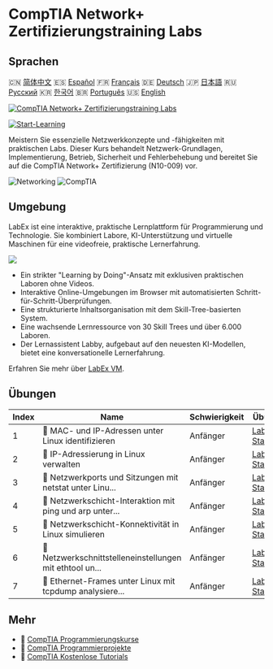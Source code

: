 # CompTIA Network+ Zertifizierungstraining Labs

## Sprachen

🇨🇳 [简体中文](README_zh.md) 🇪🇸 [Español](README_es.md) 🇫🇷 [Français](README_fr.md) 🇩🇪 [Deutsch](README_de.md) 🇯🇵 [日本語](README_ja.md) 🇷🇺 [Русский](README_ru.md) 🇰🇷 [한국어](README_ko.md) 🇧🇷 [Português](README_pt.md) 🇺🇸 [English](README.md) 

[![CompTIA Network+ Zertifizierungstraining Labs](https://cover-creator.labex.io/comptia-network-plus-training-labs.png?lang=de)](https://labex.io/de/courses/comptia-network-plus-training-labs)

[![Start-Learning](https://img.shields.io/badge/Start-Learning-whitesmoke?style=for-the-badge)](https://labex.io/de/courses/comptia-network-plus-training-labs)

Meistern Sie essenzielle Netzwerkkonzepte und -fähigkeiten mit praktischen Labs. Dieser Kurs behandelt Netzwerk-Grundlagen, Implementierung, Betrieb, Sicherheit und Fehlerbehebung und bereitet Sie auf die CompTIA Network+ Zertifizierung (N10-009) vor.

![Networking](https://img.shields.io/badge/Networking-whitesmoke?style=for-the-badge&logo=networking)
![CompTIA](https://img.shields.io/badge/CompTIA-whitesmoke?style=for-the-badge&logo=comptia)


## Umgebung

LabEx ist eine interaktive, praktische Lernplattform für Programmierung und Technologie. Sie kombiniert Labore, KI-Unterstützung und virtuelle Maschinen für eine videofreie, praktische Lernerfahrung.

![](https://tutorial-screenshot.getvm.io/images/vm-1725247253.png)

- Ein strikter "Learning by Doing"-Ansatz mit exklusiven praktischen Laboren ohne Videos.
- Interaktive Online-Umgebungen im Browser mit automatisierten Schritt-für-Schritt-Überprüfungen.
- Eine strukturierte Inhaltsorganisation mit dem Skill-Tree-basierten System.
- Eine wachsende Lernressource von 30 Skill Trees und über 6.000 Laboren.
- Der Lernassistent Labby, aufgebaut auf den neuesten KI-Modellen, bietet eine konversationelle Lernerfahrung.

Erfahren Sie mehr über [LabEx VM](https://support.labex.io/using-labex/virtual-machine).

## Übungen

|   Index | Name                                                     | Schwierigkeit   | Übung                                                                                                                                               |
|---------|----------------------------------------------------------|-----------------|-----------------------------------------------------------------------------------------------------------------------------------------------------|
|       1 | 📖 MAC- und IP-Adressen unter Linux identifizieren       | Anfänger        | <a target='_blank' href='https://labex.io/de/tutorials/linux-identify-mac-and-ip-addresses-in-linux-592731'>Labor Starten</a>                       |
|       2 | 📖 IP-Adressierung in Linux verwalten                    | Anfänger        | <a target='_blank' href='https://labex.io/de/tutorials/linux-manage-ip-addressing-in-linux-592736'>Labor Starten</a>                                |
|       3 | 📖 Netzwerkports und Sitzungen mit netstat unter Linu... | Anfänger        | <a target='_blank' href='https://labex.io/de/tutorials/linux-analyze-network-ports-and-sessions-with-netstat-in-linux-592741'>Labor Starten</a>     |
|       4 | 📖 Netzwerkschicht-Interaktion mit ping und arp unter... | Anfänger        | <a target='_blank' href='https://labex.io/de/tutorials/linux-explore-network-layer-interaction-with-ping-and-arp-in-linux-592746'>Labor Starten</a> |
|       5 | 📖 Netzwerkschicht-Konnektivität in Linux simulieren     | Anfänger        | <a target='_blank' href='https://labex.io/de/tutorials/linux-simulate-network-layer-connectivity-in-linux-592752'>Labor Starten</a>                 |
|       6 | 📖 Netzwerkschnittstelleneinstellungen mit ethtool un... | Anfänger        | <a target='_blank' href='https://labex.io/de/tutorials/linux-examine-network-interface-settings-with-ethtool-in-linux-592759'>Labor Starten</a>     |
|       7 | 📖 Ethernet-Frames unter Linux mit tcpdump analysiere... | Anfänger        | <a target='_blank' href='https://labex.io/de/tutorials/linux-analyze-ethernet-frames-with-tcpdump-in-linux-592765'>Labor Starten</a>                |

## Mehr

- 🔗 [CompTIA Programmierungskurse](https://github.com/labex-labs/awesome-programming-courses)
- 🔗 [CompTIA Programmierprojekte](https://github.com/labex-labs/awesome-programming-projects)
- 🔗 [CompTIA Kostenlose Tutorials](https://github.com/labex-labs/comptia-free-tutorials)

